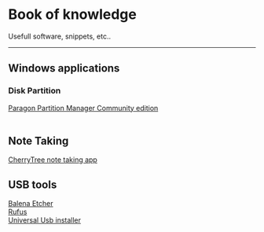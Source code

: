 # Book of knowledge
Usefull software, snippets, etc.. 
<hr>

## Windows applications

### Disk Partition
<a href="https://www.paragon-software.com/free/pm-express/#" alt="https://www.paragon-software.com/free/pm-express/#">Paragon Partition Manager Community edition</a> <br>
<br>
## Note Taking

<a href="https://www.giuspen.com/cherrytree/" alt="https://www.giuspen.com/cherrytree/">CherryTree note taking app</a>

## USB tools

<a href="https://www.balena.io/etcher/" alt="https://www.balena.io/etcher/">Balena Etcher</a>
<br>
<a href="https://rufus.ie/en/" alt="https://rufus.ie/en/">Rufus</a>
<br>
<a href="https://www.pendrivelinux.com/universal-usb-installer-easy-as-1-2-3/" alt="https://www.pendrivelinux.com/universal-usb-installer-easy-as-1-2-3/">Universal Usb installer</a>
